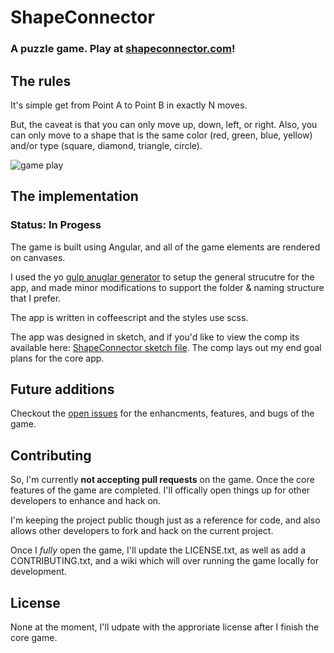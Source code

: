 # ShapeConnector  

### A puzzle game. Play at [shapeconnector.com](http://shapeconnector.com)!


## The rules

It's simple get from Point A to Point B in exactly N moves. 

But, the caveat is that you can only move up, down, left, or right. 
Also, you can only move to a shape that is the same color (red, green, blue, yellow) and/or type (square, diamond, triangle, circle).

![game play](https://raw.githubusercontent.com/thalida/ShapeConnector/master/src/assets/images/gameplay.gif?token=ADPn89czZXRjhQXjuVXqDmxQbmtafThsks5V-HO2wA%3D%3D)

## The implementation
### Status: In Progess

The game is built using Angular, and all of the game elements are rendered on canvases.

I used the yo [gulp anuglar generator](https://github.com/Swiip/generator-gulp-angular) to setup the general strucutre for the app, and made minor modifications to support the folder & naming structure that I prefer.

The app is written in coffeescript and the styles use scss.

The app was designed in sketch, and if you'd like to view the comp its available here: [ShapeConnector sketch file](https://github.com/thalida/ShapeConnector/blob/master/shapeconnector.sketch). The comp lays out my end goal plans for the core app.


## Future additions
Checkout the [open issues](https://github.com/thalida/ShapeConnector/issues) for the enhancments, features, and bugs of the game.


## Contributing
So, I'm currently **not accepting pull requests** on the game. Once the core features of the game are completed. I'll offically open things up for other
developers to enhance and hack on.

I'm keeping the project public though just as a reference for code, and also
allows other developers to fork and hack on the current project.

Once I _fully_ open the game, I'll update the LICENSE.txt, as well as add
a CONTRIBUTING.txt, and a wiki which will over running the game locally for
development.


## License
None at the moment, I'll udpate with the approriate license after I finish the core game.

